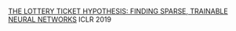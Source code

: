 [THE LOTTERY TICKET HYPOTHESIS: FINDING SPARSE, TRAINABLE NEURAL NETWORKS](https://arxiv.org/pdf/1803.03635.pdf) ICLR 2019
